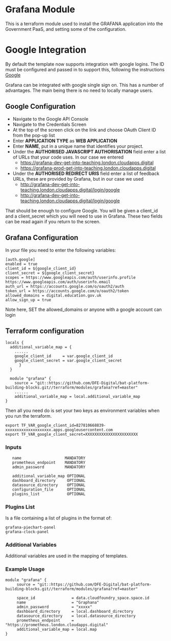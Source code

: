 # Grafana Module
This is a terraform module used to install the GRAFANA application into the Government PaaS, and setting some of the configuration.

# Google Integration
By default the template now supports integration with google logins. The ID must be configured and passed in to support this, following the instructions [Google](https://grafana.com/docs/grafana/latest/auth/google/)

Grafana can be integrated with google single sign on.  This has a number of advantages. The main being there is no need to locally manage users.

## Google Configuration

- Navigate to the Google API Console
- Navigate to the Credentials Screen
- At the top of the screen click on the  link and choose OAuth Client ID from the pop-up list
- Enter **APPLICATION TYPE** as **WEB APPLICATION**
- Enter **NAME**, put in a unique name that identifies your project.
- Under the **AUTHORISED JAVASCRIPT AUTHORISATION**  field enter a list of URLs that your code uses. In our case we entered 
   - https://grafana-dev-get-into-teaching.london.cloudapps.digital
   - https://grafana-prod-get-into-teaching.london.cloudapps.digital
- Under the **AUTHORISED REDIRECT URIS**  field enter a list of feedback URLs, these are provided by Grafana, but in our case we used
   - http://grafana-dev-get-into-teaching.london.cloudapps.digital/login/google
   - http://grafana-dev-get-into-teaching.london.cloudapps.digital/login/google

That should be enough to configure Google.  You will be given a client_id and a client_secret which you will need to use in Grafana. These two fields can be read again if you return to the screen.

## Grafana Configuration

In your  file you need to enter the following variables:

```
[auth.google]
enabled = true
client_id = ${google_client_id}
client_secret = ${google_client_secret}
scopes = https://www.googleapis.com/auth/userinfo.profile https://www.googleapis.com/auth/userinfo.email
auth_url = https://accounts.google.com/o/oauth2/auth
token_url = https://accounts.google.com/o/oauth2/token
allowed_domains = digital.education.gov.uk
allow_sign_up = true
```

Note here, SET the allowed_domains or anyone with a google account can login

## Terraform configuration
```
locals {
  additional_variable_map = {
    ......
    google_client_id     = var.google_client_id
    google_client_secret = var.google_client_secret
      }
  }
 
  module "grafana" {
    source = "git::https://github.com/DFE-Digital/bat-platform-building-blocks.git//terraform/modules/grafana?ref=master"
    ......
    additional_variable_map = local.additional_variable_map
}
```
Then all you need do is set your two keys as environment variables when you run the terraform.
```
export TF_VAR_google_client_id=827810668839-xxxxxxxxxxxxxxxxxxxx.apps.googleusercontent.com
export TF_VAR_google_client_secret=XXXXXXXXXXXXXXXXXXXXXXX
```
### Inputs
```space_id               MANDATORY
   name                   MANDATORY
   prometheus_endpoint    MANDATORY
   admin_password         MANDATORY

   additional_variable_map OPTIONAL
   dashboard_directory     OPTIONAL 
   datasource_directory    OPTIONAL
   configuration_file      OPTIONAL
   plugins_list            OPTIONAL
```

### Plugins List
Is a file containing a list of plugins in the format of:
```
grafana-piechart-panel
grafana-clock-panel
```


### Additional Variables 
Additional variables are used in the mapping of templates. 

### Example Usage
```
module "grafana" {
     source = "git::https://github.com/DFE-Digital/bat-platform-building-blocks.git//terraform/modules/grafana?ref=master"

     space_id                = data.cloudfoundry_space.space.id
     name                    = "Graphana"
     admin_password          = "xxxxx"
     dashboard_directory     = local.dashboard_directory
     datasource_directory    = local.datasource_directory
     prometheus_endpoint     = "https://prometheus.london.cloudapps.digital"
     additional_variable_map = local.map
}
```
